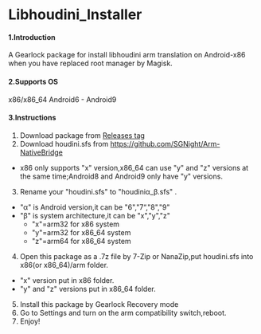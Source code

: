 # Libhoudini_Installer

#### 1.Introduction
A Gearlock package for install libhoudini arm translation on Android-x86 when you have replaced root manager by Magisk.

#### 2.Supports OS
x86/x86_64 Android6 - Android9

#### 3.Instructions

1.  Download package from [Releases tag](https://github.com/natsumerinchan/Libhoudini_Installer/releases)
2.  Download houdini.sfs from https://github.com/SGNight/Arm-NativeBridge

- x86 only supports "x" version,x86_64 can use "y" and "z" versions at the same time;Android8 and Android9 only have "y" versions.

3.  Rename your "houdini.sfs" to "houdiniα_β.sfs" .

- "α" is Android version,it can be "6","7“,"8","9"
- "β" is system architecture,it can be "x","y","z" 
   - "x"=arm32 for x86 system
   - "y"=arm32 for x86_64 system
   - "z"=arm64 for x86_64 system

4.  Open this package as a .7z file by 7-Zip or NanaZip,put houdini.sfs into x86(or x86_64)/arm folder.

- "x" version put in x86 folder.
- "y" and "z" versions put in x86_64 folder.

5.  Install this package by Gearlock Recovery mode
6.  Go to Settings and turn on the arm compatibility switch,reboot.
7.  Enjoy!


